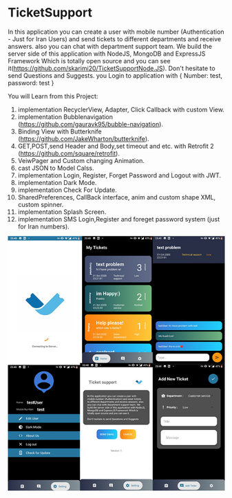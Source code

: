 # TicketSupport

In this application you can create a user with mobile number (Authentication - Just for Iran Users) and send tickets to different departments and receive answers. also you can chat with department support team. We build the server side of this application with NodeJS, MongoDB and ExpressJS Framework Which is totally open source and you can see it(https://github.com/skarimi20/TicketSupportNode.JS). Don't hesitate to send Questions and Suggests.
you Login to application with {
Number: test,
password: test
}


You will Learn from this Project: 
1. implementation RecyclerView, Adapter, Click Callback with custom View.
2. implementation Bubblenavigation (https://github.com/gauravk95/bubble-navigation).
3. Binding View with Butterknife (https://github.com/JakeWharton/butterknife).
4. GET,POST,send Header and Body,set timeout and etc. with Retrofit 2 (https://github.com/square/retrofit).
5. VeiwPager and Custom changing Animation.
6. cast JSON to Model Calss.
7. implementation Login, Register, Forget Password and Logout with JWT.
8. implementation Dark Mode.
9. implementation Check For Update.
10. SharedPreferences, CallBack interface, anim and custom shape XML, custom spinner.
11. implementation Splash Screen.
12. implementation SMS Login,Register and foreget password system (just for Iran numbers).

![alt text](https://github.com/skarimi20/TicketSupport/blob/master/Untitled-1.jpg)
